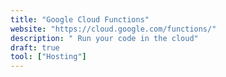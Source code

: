 ```yaml
---
title: "Google Cloud Functions"
website: "https://cloud.google.com/functions/"
description: " Run your code in the cloud"
draft: true
tool: ["Hosting"]
---
```

